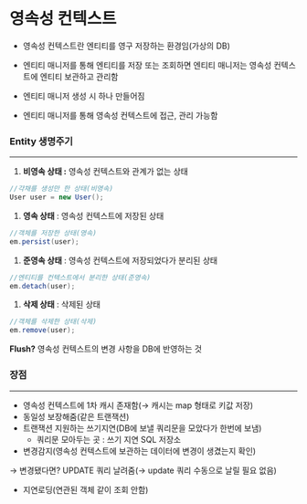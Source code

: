# 영속성 컨텍스트

- 영속성 컨텍스트란 엔티티를 영구 저장하는 환경임(가상의 DB)
- 엔티티 매니저를 통해 엔티티를 저장 또는 조회하면 엔티티 매니저는 영속성 컨텍스트에 엔티티 보관하고 관리함

- 엔티티 매니저 생성 시 하나 만들어짐
- 엔티티 매니저를 통해 영속성 컨텍스트에 접근, 관리 가능함

### Entity 생명주기

---

1. **비영속 상태 :** 영속성 컨텍스트와 관계가 없는 상태

```java
//갹채를 생성만 한 상태(비영속)
User user = new User();
```

1. **영속 상태** : 영속성 컨텍스트에 저장된 상태

```java
//객체를 저장한 상태(영속)
em.persist(user);
```

1. **준영속 상태** : 영속성 컨텍스트에 저장되었다가 분리된 상태

```java
//엔티티를 컨텍스트에서 분리한 상태(준영속)
em.detach(user);
```

1. **삭제 상태** : 삭제된 상태

```java
//객체를 삭제한 상태(삭제)
em.remove(user);
```

**Flush?** 영속성 컨텍스트의 변경 사항을 DB에 반영하는 것

### 장점

---

- 영속성 컨텍스트에 1차 캐시 존재함(→ 캐시는 map 형태로 키값 저장)
- 동일성 보장해줌(같은 트랜잭션)
- 트랜잭션 지원하는 쓰기지연(DB에 보낼 쿼리문을 모았다가 한번에 보냄)
  - 쿼리문 모아두는 곳 : 쓰기 지연 SQL 저장소
- 변경감지(영속성 컨텍스트에 보관하는 데이터에 변경이 생겼는지 확인)

→ 변경됐다면? UPDATE 쿼리 날려줌(→ update 쿼리 수동으로 날릴 필요 없음)

- 지연로딩(연관된 객체 같이 조회 안함)
